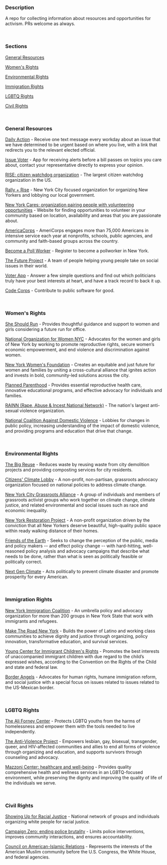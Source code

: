 ### Description

A repo for collecting information about resources and opportunities for activism. PRs welcome as always.


&nbsp;


### Sections

[General Resources](#general)

[Women's Rights](#women)

[Environmental Rights](#environmental)

[Immigration Rights](#immigration)

[LGBTQ Rights](#lgbtq)

[Civil Rights](#civil)


&nbsp;


### <a name="general">General Resources</a>

[Daily Action](https://dailyaction.org/) - Receive one text message every workday about an issue that we have determined to be urgent based on where you live, with a link that redirects you to the relevant elected official.

[Issue Voter](http://issuevoter.org/?mc_cid=a72f38e663&mc_eid=59898ad147) - App for receiving alerts before a bill passes on topics you care about, contact your representative directly to express your opinion.

[RISE: citizen watchdog organization](http://www.risewhenwefall.org/) - The largest citizen watchdog organization in the US.

[Rally + Rise](https://www.rallyandrise.org/) - New York City focused organization for organizing New Yorkers and lobbying our local government.

[New York Cares: organization pairing people with volunteering opportunities](https://www.newyorkcares.org/) - Website for finding opportunities to volunteer in your community based on location, availability and areas that you are passionate about.

[AmericaCorps](https://www.nationalservice.gov/programs/americorps) - AmeriCorps engages more than 75,000 Americans in intensive service each year at nonprofits, schools, public agencies, and community and faith-based groups across the country.

[Become a Poll Worker](https://www.elections.ny.gov/BecomePollworker.html) - Register to become a pollworker in New York.

[The Future Project](http://www.thefutureproject.org/about/) - A team of people helping young people take on social issues in their world.

[Voter App](https://itunes.apple.com/us/app/voter-matchmaking-for-politics/id933655920?mt=8) - Answer a few simple questions and find out which politicians truly have your best interests at heart, and have a track record to back it up.

[Code Corps](https://www.codecorps.org/) - Contribute to public software for good.

&nbsp;

### <a name="women">Women's Rights</a>

[She Should Run](http://incubator.sheshouldrun.org/?mc_cid=a72f38e663&mc_eid=59898ad147) - Provides thoughtful guidance and support to women and girls considering a future run for office.

[National Organization for Women NYC](http://nownyc.org) - Advocates for the women and girls of New York by working to promote reproductive rights, secure women’s economic empowerment, and end violence and discrimination against women.

[New York Women's Foundation](http://nywf.org) - Creates an equitable and just future for women and families by uniting a cross-cultural alliance that ignites action and invests in bold, community-led solutions across the city.

[Planned Parenthood](http://plannedparenthood.org/planned-parenthood-new-york-city) - Provides essential reproductive health care, innovative educational programs, and effective advocacy for individuals and families.

[RAINN (Rape, Abuse & Incest National Network)](https://donate.rainn.org/) - The nation's largest anti-sexual violence organization.

[National Coalition Against Domestic Violence](http://ncadv.org) - Lobbies for changes in public policy, increasing understanding of the impact of domestic violence, and providing programs and education that drive that change.

&nbsp;
### <a name="environmental">Environmental Rights</a>

[The Big Reuse](http://bigreuse.org) - Reduces waste by reusing waste from city demolition projects and providing composting services for city residents.

[Citizens' Climate Lobby](http://citizensclimatelobby.org) - A non-profit, non-partisan, grassroots advocacy organization focused on national policies to address climate change.

[New York City Grassroots Alliance](http://meetup.com/NYC-grassroots-alliance) - A group of individuals and members of grassroots activist groups who work together on climate change, climate justice, and related environmental and social issues such as race and economic inequality.

[New York Restoration Project](http://nyrp.org) - A non-profit organization driven by the conviction that all New Yorkers deserve beautiful, high-quality public space within ready walking distance of their homes.

[Friends of the Earth](http://www.foe.org) - Seeks to change the perception of the public, media and policy makers -- and effect policy change -- with hard-hitting, well-reasoned policy analysis and advocacy campaigns that describe what needs to be done, rather than what is seen as politically feasible or politically correct.

[Next Gen Climate](https://nextgenclimate.org) - Acts politically to prevent climate disaster and promote prosperity for every American.

&nbsp;

### <a name="immigration">Immigration Rights</a>

[New York Immigration Coalition](http://thenyic.org) - An umbrella policy and advocacy organization for more than 200 groups in New York State that work with immigrants and refugees.

[Make The Road New York](http://maketheroadny.org/) - Builds the power of Latino and working class communities to achieve dignity and justice through organizing, policy innovation, transformative education, and survival services.

[Young Center for Immigrant Children's Rights](http://theyoungcenter.org) - Promotes the best interests of unaccompanied immigrant children with due regard to the child’s expressed wishes, according to the Convention on the Rights of the Child and state and federal law.

[Border Angels](http://www.borderangels.org/) - Advocates for human rights, humane immigration reform, and social justice with a special focus on issues related to issues related to the US-Mexican border.

&nbsp;

### <a name="lgbtq">LGBTQ Rights</a>

[The Ali Forney Center](http://aliforneycenter.org) - Protects LGBTQ youths from the harms of homelessness and empower them with the tools needed to live independently.

[The Anti-Violence Project](http://avp.org/) - Empowers lesbian, gay, bisexual, transgender, queer, and HIV-affected communities and allies to end all forms of violence through organizing and education, and supports survivors through counseling and advocacy.

[Mazzoni Center: healthcare and well-being](https://www.mazzonicenter.org) - Provides quality comprehensive health and wellness services in an LGBTQ-focused environment, while preserving the dignity and improving the quality of life of the individuals we serve.

&nbsp;

### <a name="civil"> Civil Rights</a>

[Showing Up for Racial Justice](http://www.showingupforracialjustice.org) - National network of groups and individuals organizing white people for racial justice.

[Campaign Zero: ending police brutality](https://www.joincampaignzero.org) - Limits police interventions, improves community interactions, and ensures accountability.

[Council on American-Islamic Relations](https://www.cair.com) - Represents the interests of the American Muslim community before the U.S. Congress, the White House, and federal agencies.
